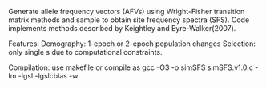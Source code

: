 Generate allele frequency vectors (AFVs) using Wright-Fisher transition matrix methods and sample
  to obtain site frequency spectra (SFS). Code implements methods described by Keightley and Eyre-Walker(2007).

  Features:
  Demography: 1-epoch or 2-epoch population changes
  Selection: only single s due to computational constraints.

  Compilation:
  use makefile or compile as
  gcc -O3 -o simSFS simSFS.v1.0.c -lm -lgsl -lgslcblas -w